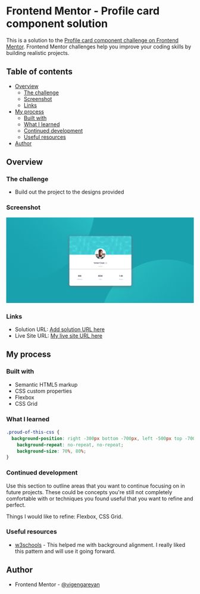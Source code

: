 # Frontend Mentor - Profile card component solution

This is a solution to the [Profile card component challenge on Frontend Mentor](https://www.frontendmentor.io/challenges/profile-card-component-cfArpWshJ). Frontend Mentor challenges help you improve your coding skills by building realistic projects. 

## Table of contents

- [Overview](#overview)
  - [The challenge](#the-challenge)
  - [Screenshot](#screenshot)
  - [Links](#links)
- [My process](#my-process)
  - [Built with](#built-with)
  - [What I learned](#what-i-learned)
  - [Continued development](#continued-development)
  - [Useful resources](#useful-resources)
- [Author](#author)

## Overview

### The challenge

- Build out the project to the designs provided

### Screenshot

![](images/PCC.png)

### Links

- Solution URL: [Add solution URL here](https://your-solution-url.com)
- Live Site URL: [My live site URL here](https://profile-card-component-1.vigengareyan.repl.co/)

## My process

### Built with

- Semantic HTML5 markup
- CSS custom properties
- Flexbox
- CSS Grid

### What I learned

```css
.proud-of-this-css {
  background-position: right -300px bottom -700px, left -500px top -700px;
    background-repeat: no-repeat, no-repeat;
    background-size: 70%, 80%;
}
```

### Continued development

Use this section to outline areas that you want to continue focusing on in future projects. These could be concepts you're still not completely comfortable with or techniques you found useful that you want to refine and perfect.

Things I would like to refine: Flexbox, CSS Grid.

### Useful resources

- [w3schools](https://www.w3schools.com/) - This helped me with background alignment. I really liked this pattern and will use it going forward.

## Author

- Frontend Mentor - [@vigengareyan](https://www.frontendmentor.io/profile/vigengareyan)
